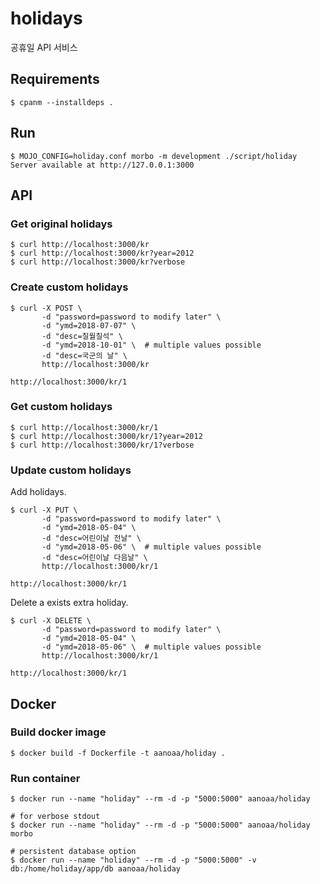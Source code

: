 # holidays #

공휴일 API 서비스

## Requirements ##

    $ cpanm --installdeps .

## Run ##

    $ MOJO_CONFIG=holiday.conf morbo -m development ./script/holiday
    Server available at http://127.0.0.1:3000

## API ##

### Get original holidays ###

    $ curl http://localhost:3000/kr
    $ curl http://localhost:3000/kr?year=2012
    $ curl http://localhost:3000/kr?verbose

### Create custom holidays ###

```
$ curl -X POST \
       -d "password=password to modify later" \
       -d "ymd=2018-07-07" \
       -d "desc=칠월칠석" \
       -d "ymd=2018-10-01" \  # multiple values possible
       -d "desc=국군의 날" \
       http://localhost:3000/kr

http://localhost:3000/kr/1
```

### Get custom holidays ###

    $ curl http://localhost:3000/kr/1
    $ curl http://localhost:3000/kr/1?year=2012
    $ curl http://localhost:3000/kr/1?verbose

### Update custom holidays ###

Add holidays.

```
$ curl -X PUT \
       -d "password=password to modify later" \
       -d "ymd=2018-05-04" \
       -d "desc=어린이날 전날" \
       -d "ymd=2018-05-06" \  # multiple values possible
       -d "desc=어린이날 다음날" \
       http://localhost:3000/kr/1

http://localhost:3000/kr/1
```

Delete a exists extra holiday.

```
$ curl -X DELETE \
       -d "password=password to modify later" \
       -d "ymd=2018-05-04" \
       -d "ymd=2018-05-06" \  # multiple values possible
       http://localhost:3000/kr/1

http://localhost:3000/kr/1
```

## Docker ##

### Build docker image ###

    $ docker build -f Dockerfile -t aanoaa/holiday .

### Run container ###

    $ docker run --name "holiday" --rm -d -p "5000:5000" aanoaa/holiday

    # for verbose stdout
    $ docker run --name "holiday" --rm -d -p "5000:5000" aanoaa/holiday morbo

    # persistent database option
    $ docker run --name "holiday" --rm -d -p "5000:5000" -v db:/home/holiday/app/db aanoaa/holiday
